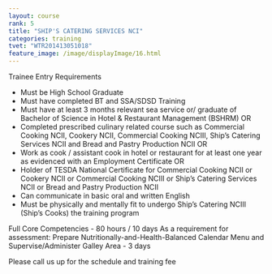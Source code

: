 ```yaml
---
layout: course
rank: 5
title: "SHIP'S CATERING SERVICES NCI"
categories: training
tvet: "WTR201413051018"
feature_image: /image/displayImage/16.html
---
```


Trainee Entry Requirements

* Must be High School Graduate
* Must have completed BT and SSA/SDSD Training
* Must have at least 3 months relevant sea service or/ graduate of Bachelor of Science in Hotel & Restaurant Management (BSHRM) OR
 * Completed prescribed culinary related course such as Commercial Cooking NCII, Cookery NCII, Commercial Cooking NCIII, Ship’s Catering Services NCII and Bread and Pastry Production NCII OR
 * Work as cook / assistant cook in hotel or restaurant for at least one year as evidenced with an Employment Certificate OR
 * Holder of TESDA National Certificate for Commercial Cooking NCII or Cookery NCII or Commercial Cooking NCIII or Ship’s Catering Services NCII or Bread and Pastry Production NCII
* Can communicate in basic oral and written English
* Must be physically and mentally fit to undergo Ship’s Catering NCIII (Ship’s Cooks) the training program
 
Full Core Competencies - 80 hours / 10 days
As a requirement for assessment: Prepare Nutritionally-and-Health-Balanced Calendar Menu and Supervise/Administer Galley Area - 3 days

Please call us up for the schedule and training fee
